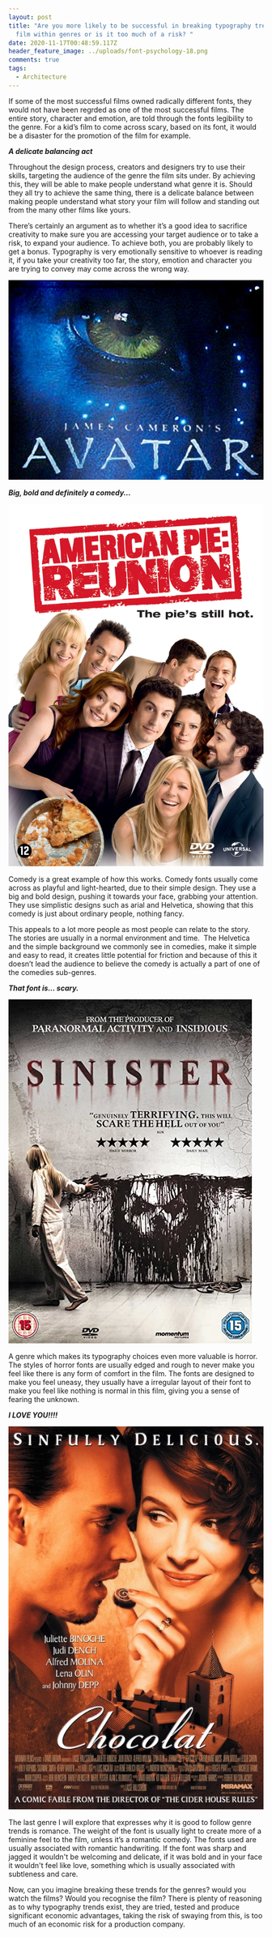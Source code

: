 ```yaml
---
layout: post
title: "Are you more likely to be successful in breaking typography trends as a
  film within genres or is it too much of a risk? "
date: 2020-11-17T00:48:59.117Z
header_feature_image: ../uploads/font-psychology-18.png
comments: true
tags:
  - Architecture
---
```

If some of the most successful films owned radically different fonts, they would not have been regrded as one of the most successful films. The entire story, character and emotion, are told through the fonts legibility to the genre. For a kid’s film to come across scary, based on its font, it would be a disaster for the promotion of the film for example.

***A delicate balancing act*** 

Throughout the design process, creators and designers try to use their skills, targeting the audience of the genre the film sits under. By achieving this, they will be able to make people understand what genre it is. Should they all try to achieve the same thing, there is a delicate balance between making people understand what story your film will follow and standing out from the many other films like yours.

There’s certainly an argument as to whether it’s a good idea to sacrifice creativity to make sure you are accessing your target audience or to take a risk, to expand your audience. To achieve both, you are probably likely to get a bonus. Typography is very emotionally sensitive to whoever is reading it, if you take your creativity too far, the story, emotion and character you are trying to convey may come across the wrong way.  

![](../uploads/papyrus-font-avatar.jpg)

***Big, bold and definitely a comedy...***

![](../uploads/b49039337123cf953191ffc2fe3cd11e.jpg)

Comedy is a great example of how this works. Comedy fonts usually come across as playful and light-hearted, due to their simple design. They use a big and bold design, pushing it towards your face, grabbing your attention. They use simplistic designs such as arial and Helvetica, showing that this comedy is just about ordinary people, nothing fancy.

This appeals to a lot more people as most people can relate to the story. The stories are usually in a normal environment and time.  The Helvetica and the simple background we commonly see in comedies, make it simple and easy to read, it creates little potential for friction and because of this it doesn’t lead the audience to believe the comedy is actually a part of one of the comedies sub-genres.

***That font is... scary.*** 

![](../uploads/81mfitrzsfl._ac_sy679_.jpg)

A genre which makes its typography choices even more valuable is horror. The styles of horror fonts are usually edged and rough to never make you feel like there is any form of comfort in the film. The fonts are designed to make you feel uneasy, they usually have a irregular layout of their font to make you feel like nothing is normal in this film, giving you a sense of fearing the unknown. 

***I LOVE YOU!!!!***

![](../uploads/chocolat-poster.jpg)

The last genre I will explore that expresses why it is good to follow genre trends is romance. The weight of the font is usually light to create more of a feminine feel to the film, unless it’s a romantic comedy. The fonts used are usually associated with romantic handwriting. If the font was sharp and jagged it wouldn't be welcoming and delicate, if it was bold and in your face it wouldn't feel like love, something which is usually associated with subtleness and care. 

Now, can you imagine breaking these trends for the genres? would you watch the films? Would you recognise the film? There is plenty of reasoning as to why typography trends exist, they are tried, tested and produce significant economic advantages, taking the risk of swaying from this, is too much of an economic risk for a production company.